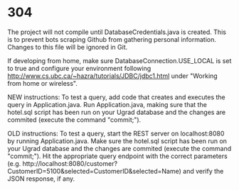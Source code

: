 # 304

The project will not compile until DatabaseCredentials.java is created. This is to prevent bots scraping Github from gathering personal information. Changes to this file will be ignored in Git.

If developing from home, make sure DatabaseConnection.USE_LOCAL is set to true and configure your environment following http://www.cs.ubc.ca/~hazra/tutorials/JDBC/jdbc1.html under "Working from home or wireless".

NEW instructions:
To test a query, add code that creates and executes the query in Application.java. Run Application.java, making sure that the hotel.sql script has been run on your Ugrad database and the changes are commited (execute the command "commit;").

OLD instructions:
To test a query, start the REST server on localhost:8080 by running Application.java. Make sure the hotel.sql script has been run on your Ugrad database and the changes are commited (execute the command "commit;"). Hit the appropriate query endpoint with the correct parameters (e.g. http://localhost:8080/customer?CustomerID=5100&selected=CustomerID&selected=Name) and verify the JSON response, if any.

